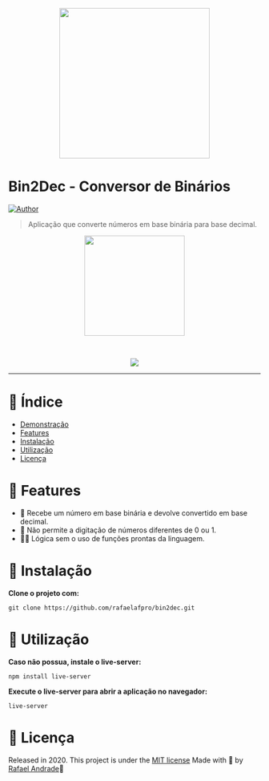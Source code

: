 
<p align="center">
   <img src="https://i.imgur.com/ZBsIy3Sl.png" width="300"/>
</p>

# Bin2Dec - Conversor de Binários
[![Author](https://img.shields.io/badge/author-RafaelAndrade-D54F44?style=flat-square)](https://github.com/rafaelafpro)


> Aplicação que converte números em base binária para base decimal.

<p align="center">
   <a href="https://rafaelafpro.github.io/bin2dec/"> <img src="https://i.imgur.com/EGERZFl.png" width="200"/></a>
</p>

<br />
<p align="center"><img src="https://i.imgur.com/qCUSXxa.gif"/></p>


---

# :pushpin: Índice

* [Demonstração](https://rafaelafpro.github.io/bin2dec/)
* [Features](#rocket-features)
* [Instalação](#construction_worker-instalação)
* [Utilização](#runner-utilização)
* [Licença](#closed_book-licença)

# :rocket: Features

* 🔂 Recebe um número em base binária e devolve convertido em base decimal.
*  🚫 Não permite a digitação de números diferentes de 0 ou 1.
* 👨‍💻 Lógica sem o uso de funções prontas da linguagem.


# :construction_worker: Instalação

**Clone o projeto com:**

```git clone https://github.com/rafaelafpro/bin2dec.git```



# :runner: Utilização

**Caso não possua, instale o live-server:**

```npm install live-server```

**Execute o live-server para abrir a aplicação no navegador:**

```live-server```

# :closed_book: Licença

Released in 2020.
This project is under the [MIT license](#)
Made with  💜  by [Rafael Andrade](https://github.com/rafaelafpro)🚀
